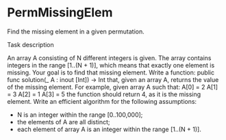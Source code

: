 # PermMissingElem


Find the missing element in a given permutation.

Task description

An array A consisting of N different integers is given. The array contains integers in the range [1..(N + 1)], which means that exactly one element is missing.
Your goal is to find that missing element.
Write a function:
public func solution(_ A : inout [Int]) -> Int
that, given an array A, returns the value of the missing element.
For example, given array A such that:
  A[0] = 2
  A[1] = 3
  A[2] = 1
  A[3] = 5
the function should return 4, as it is the missing element.
Write an efficient algorithm for the following assumptions:
* N is an integer within the range [0..100,000];
* the elements of A are all distinct;
* each element of array A is an integer within the range [1..(N + 1)].
